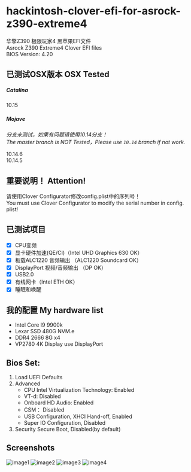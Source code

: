 # hackintosh-clover-efi-for-asrock-z390-extreme4
华擎Z390 极限玩家4 黑苹果EFI文件    
Asrock Z390 Extreme4 Clover EFI files    
BIOS Version: 4.20     

## 已测试OSX版本 OSX Tested   
##### Catalina    
    
10.15

##### Mojave      
*分支未测试，如果有问题请使用10.14分支！*     
*The master branch is NOT Tested，Please use `10.14` branch if not work.*      
    
10.14.6     
10.14.5    

## 重要说明！ Attention!
请使用Clover Configurator修改config.plist中的序列号！     
You must use Clover Configurator to modify the serial number in config. plist!

## 已测试项目
- [x] CPU变频
- [x] 显卡硬件加速(QE/CI)（Intel UHD Graphics 630 OK）
- [x] 板载ALC1220 音频输出  （ALC1220 Soundcard OK）
- [x] DisplayPort 视频/音频输出 （DP OK）
- [x] USB2.0
- [x] 有线网卡（Intel ETH OK）
- [x] 睡眠和唤醒

## 我的配置 My hardware list
- Intel Core I9 9900k
- Lexar SSD 480G NVM.e
- DDR4 2666 8G x4 
- VP2780 4K Display use DisplayPort

## Bios Set:	
1. Load UEFI Defaults	
2. Advanced	
    - CPU Intel Virtualization Technology: Enabled	 
    - VT-d: Disabled	
    - Onboard HD Audio: Enabled	
    - CSM： Disabled
    - USB Configuration, XHCI Hand-off, Enabled	
    - Super IO Configuration, Disabled	
3. Security	
Secure Boot, Disabled(by default)	

## Screenshots
![image1](https://github.com/teslia/hackintosh-clover-efi-for-asrock-z390-extreme4/blob/master/Screenshots/1.png?raw=true)
![image2](https://github.com/teslia/hackintosh-clover-efi-for-asrock-z390-extreme4/blob/master/Screenshots/2.png?raw=true)
![image3](https://github.com/teslia/hackintosh-clover-efi-for-asrock-z390-extreme4/blob/master/Screenshots/3.png?raw=true)
![image4](https://github.com/teslia/hackintosh-clover-efi-for-asrock-z390-extreme4/blob/master/Screenshots/4.png?raw=true)
